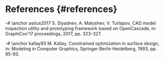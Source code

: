 References {#references}
===========================

-# \anchor asitus2017 S. Slyadnev, A. Malyshev, V. Turlapov, CAD model inspection utility and prototyping framework based on OpenCascade, in: GraphiCon'17 proceedings, 2017, pp. 323-327.

-# \anchor kallay93 M. Kallay, Constrained optimization in surface design, in: Modeling in Computer Graphics, Springer Berlin Heidelberg, 1993, pp. 85-93.